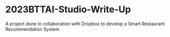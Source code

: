 # 2023BTTAI-Studio-Write-Up
A project done in collaboration with Dropbox to develop a Smart Restaurant Recommendation System
